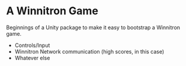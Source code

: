 # A Winnitron Game

Beginnings of a Unity package to make it easy to bootstrap a Winnitron game.

- Controls/Input
- Winnitron Network communication (high scores, in this case)
- Whatever else

